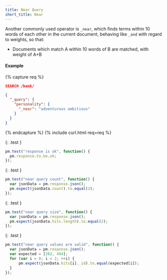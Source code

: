 ```yaml
---
title: Near Query
short_title: Near
---
```


Another commonly used operator is `_near`, which finds terms within 10 words
of each other in the current document, behaving like `_and` with regard to
weights, so that:

* Documents which match A within 10 words of B are matched, with weight of A+B

#### Example

{% capture req %}

```json
SEARCH /bank/

{
  "_query": {
    "personality": {
      "_near": "adventurous ambitious"
    }
  }
}
```
{% endcapture %}
{% include curl.html req=req %}

{: .test }

```js
pm.test("response is ok", function() {
  pm.response.to.be.ok;
});
```

{: .test }

```js
pm.test("near query count", function() {
  var jsonData = pm.response.json();
  pm.expect(jsonData.count).to.equal(2);
});
```

{: .test }

```js
pm.test("near query size", function() {
  var jsonData = pm.response.json();
  pm.expect(jsonData.hits.length).to.equal(2);
});
```

{: .test }

```js
pm.test("near query values are valid", function() {
  var jsonData = pm.response.json();
  var expected = [282, 494];
  for (var i = 0; i < 2; ++i) {
      pm.expect(jsonData.hits[i]._id).to.equal(expected[i]);
  }
});
```
